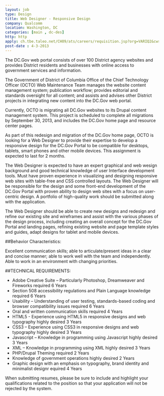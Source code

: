 ```yaml
---
layout: job
type: Design
title: Web Designer - Responsive Design
company: Qualcomm
location: Washington, DC
categories: [main , dc-des]
http: http
apply: ch.tbe.taleo.net/CH09/ats/careers/requisition.jsp?org=VARIQ2&cws=1&rid=1687
post-date : 4-3-2013
---
```


The DC.Gov web portal consists of over 100 District agency websites and provides District residents and businesses with online access to government services and information.

The Government of District of Columbia Office of the Chief Technology Officer (OCTO) Web Maintenance Team manages the website content management system; publication workflow; provides editorial and standards oversight for all content; and assists and advises other District projects in integrating new content into the DC.Gov web portal.

Currently, OCTO is migrating all DC.Gov websites to its Drupal content management system. This project is scheduled to complete all migrations by September 30, 2013, and includes the DC.Gov home page and resource center pages.

As part of this redesign and migration of the DC.Gov home page, OCTO is looking for a Web Designer to provide their expertise to develop a responsive design for the DC.Gov Portal to be compatible for desktops, tablets, smart phones and other mobile devices.  This assignment is expected to last for 2 months.

The Web Designer is expected to have an expert graphical and web wesign background and good technical knowledge of user Interface development tools. Must have proven experience in visualizing and designing responsive web sites with table-free and CSS controlled layouts. The Web Designer will be responsible for the design and some front-end development of the DC.Gov Portal with proven ability to design web sites with a focus on user-centric design.  A portfolio of high-quality work should be submitted along with the application.

The Web Designer should be able to create new designs and redesign and refine our existing site and wireframes and assist with the various phases of the design process, including creating an overall concept for the DC.Gov Portal and landing pages, refining existing website and page template styles and guides, adapt designs for tablet and mobile devices. 

##Behavior Characteristics:

Excellent communication skills; able to articulate/present ideas in a clear and concise manner; able to work well with the team and independently. Able to work in an environment with changing priorities.

##TECHNICAL REQUIREMENTS:

* Adobe Creative Suite – Particularly Photoshop, Dreamweaver and Fireworks required 6 Years
* Section 508 accessibility regulations and Plain Language knowledge required 6 Years
* Usability – Understanding of user testing, standards-based coding and browser compatibility issues required	6 Years
* Oral and written communication skills required 4 Years
* HTML5 - Experience using HTML5 in responsive designs and web typography highly desired 3 Years
* CSS3 – Experience using CSS3 in responsive designs and web typography highly desired 3 Years
* Javascript – Knowledge in programming using Javascript highly desired 3 Years
* XML – Knowledge in programming using XML highly desired 3 Years
* PHP/Drupal Theming required 2 Years
* Knowledge of government operations highly desired 2 Years
* Graphic design with an emphasis on typography, brand identity and minimalist designr equired 4 Years

When submitting resumes, please be sure to include and highlight your qualifications related to the position so that your application will not be rejected by the system.